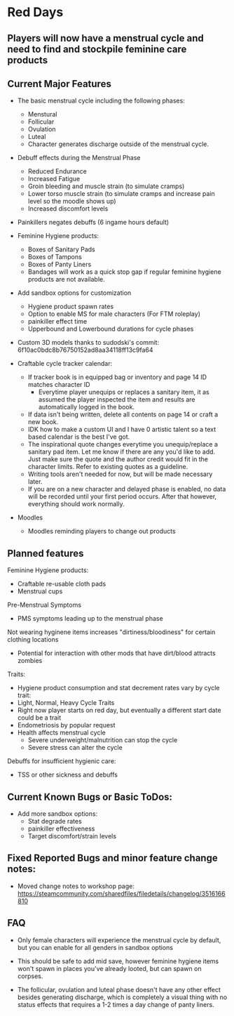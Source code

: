 # Red Days

## Players will now have a menstrual cycle and need to find and stockpile feminine care products

## Current Major Features
- The basic menstrual cycle including the following phases:
    - Menstural
    - Follicular
    - Ovulation
    - Luteal
    - Character generates discharge outside of the menstrual cycle.

- Debuff effects during the Menstrual Phase
    - Reduced Endurance
    - Increased Fatigue
    - Groin bleeding and muscle strain (to simulate cramps)
    - Lower torso muscle strain (to simulate cramps and increase pain level so the moodle shows up)
    - Increased discomfort levels

- Painkillers negates debuffs (6 ingame hours default)

- Feminine Hygiene products:
    - Boxes of Sanitary Pads
    - Boxes of Tampons
    - Boxes of Panty Liners
    - Bandages will work as a quick stop gap if regular feminine hygiene products are not available.

- Add sandbox options for customization
    - Hygiene product spawn rates
    - Option to enable MS for male characters (For FTM roleplay)
    - painkiller effect time
    - Upperbound and Lowerbound durations for cycle phases

- Custom 3D models thanks to sudodski's commit: 6f10ac0bdc8b76750152ad8aa34118ff13c9fa64

- Craftable cycle tracker calendar:
    - If tracker book is in equipped bag or inventory and page 14 ID matches character ID
        - Everytime player unequips or replaces a sanitary item, it as assumed the player 
            inspected the item and results are automatically logged in the book.
    - If data isn't being written, delete all contents on page 14 or craft a new book.
    - IDK how to make a custom UI and I have 0 artistic talent so a text based calendar is the best I've got.
    - The inspirational quote changes everytime you unequip/replace a sanitary pad item.
        Let me know if there are any you'd like to add. Just make sure the quote and the author credit would fit in the character limits. Refer to existing quotes as a guideline.
    - Writing tools aren't needed for now, but will be made necessary later.
    - If you are on a new character and delayed phase is enabled, no data will be recorded until your first period occurs. After that however, everything should work normally.

- Moodles
    - Moodles reminding players to change out products

## Planned features

Feminine Hygiene products:
- Craftable re-usable cloth pads
- Menstrual cups

Pre-Menstrual Symptoms
- PMS symptoms leading up to the menstrual phase

Not wearing hyginene items increases "dirtiness/bloodiness" for certain clothing locations
- Potential for interaction with other mods that have dirt/blood attracts zombies

Traits:
- Hygiene product consumption and stat decrement rates vary by cycle trait:
- Light, Normal, Heavy Cycle Traits
- Right now player starts on red day, but eventually a different start date could be a trait
- Endometriosis by popular request
- Health affects menstrual cycle
    - Severe underweight/malnutrition can stop the cycle
    - Severe stress can alter the cycle

Debuffs for insufficient hygienic care:
- TSS or other sickness and debuffs

## Current Known Bugs or Basic ToDos:
- Add more sandbox options:
    - Stat degrade rates
    - painkiller effectiveness
    - Target discomfort/strain levels

## Fixed Reported Bugs and minor feature change notes:
- Moved change notes to workshop page: https://steamcommunity.com/sharedfiles/filedetails/changelog/3516166810

## FAQ
- Only female characters will experience the menstrual cycle by default, but you can enable for all genders in sandbox options

- This should be safe to add mid save, however feminine hygiene items won't spawn in places you've already looted, but can spawn on corpses.

- The follicular, ovulation and luteal phase doesn't have any other effect besides generating discharge, which is completely a visual thing with no status effects that requires a 1-2 times a day change of panty liners.

